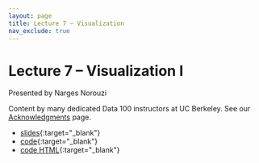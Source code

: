```yaml
---
layout: page
title: Lecture 7 – Visualization
nav_exclude: true
---
```


# Lecture 7 – Visualization I

Presented by Narges Norouzi

Content by many dedicated Data 100 instructors at UC Berkeley. See our [Acknowledgments](../../acks) page.

- [slides](https://docs.google.com/presentation/d/1sMeLyF9mLX8Gu0HASZOOgyoSyMj47KfabWtG7or4gV0/edit#slide=id.SLIDES_API2142103743_0){:target="_blank"}
- [code](https://data100.datahub.berkeley.edu/hub/user-redirect/git-pull?repo=https%3A%2F%2Fgithub.com%2FDS-100%2Fsp24-student&urlpath=lab%2Ftree%2Fsp24-student%2Flecture%2Flec07%2Flec07.ipynb&branch=main){:target="_blank"}
- [code HTML](../../resources/assets/lectures/lec07/lec07.html){:target="_blank"}